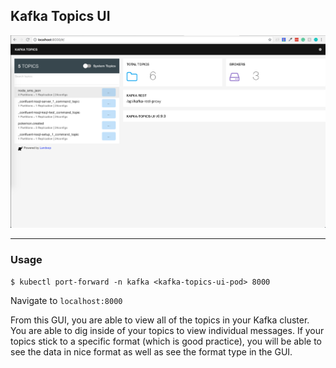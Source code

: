 ## Kafka Topics UI

![Kafka topics UI home screen](./readme_images/ui.png)

---
### Usage

```
$ kubectl port-forward -n kafka <kafka-topics-ui-pod> 8000
```

Navigate to ```localhost:8000```

From this GUI, you are able to view all of the topics in your Kafka cluster. You are able to dig inside of your topics to view individual messages. If your topics stick to a specific format (which is good practice), you will be able to see the data in nice format as well as see the format type in the GUI.
